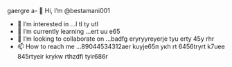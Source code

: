 gaergre a- 👋 Hi, I’m @bestamani001
- 👀 I’m interested in ...l tl ty utl
- 🌱 I’m currently learning ...ert uu e65
- 💞️ I’m looking to collaborate on ...badfg eryryyreyerje tyu erty 45y rhr
- 📫 How to reach me ...89044534312aer kuyje65п укh rt 6456tryrt k7uee 
845rtyeir krykw rthzdfi tyir686r 
<!---tdhtrhр укееу
bestamani001/bestamani001 is a ✨ special ✨ repository because its `README.md` (this file) appears on your GitHub profile.
You can click the Preview link to take a look at your changes.
--->
